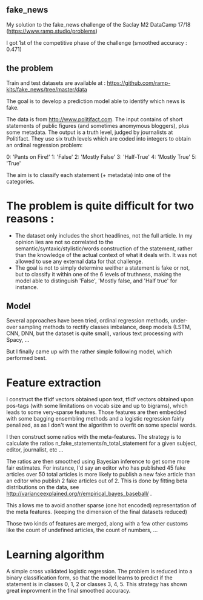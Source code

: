 ## fake_news

My solution to the fake_news challenge of the Saclay M2 DataCamp 17/18 (https://www.ramp.studio/problems)

I got 1st of the competitive phase of the challenge (smoothed accuracy : 0.471)

## the problem
Train and test datasets are available at : https://github.com/ramp-kits/fake_news/tree/master/data

The goal is to develop a prediction model able to identify which news is fake.

The data is from http://www.politifact.com. The input contains of short statements of public figures (and sometimes anomymous bloggers), plus some metadata. The output is a truth level, judged by journalists at Politifact. They use six truth levels which are coded into integers to obtain an ordinal regression problem:

0: 'Pants on Fire!'
1: 'False'
2: 'Mostly False'
3: 'Half-True'
4: 'Mostly True'
5: 'True'

The aim is to classify each statement (+ metadata) into one of the categories.


# The problem is quite difficult for two reasons : 
- The dataset only includes the short headlines, not the full article. In my opinion lies are not so correlated to the semantic/syntaxic/stylistic/words construction of the statement, rather than the knowledge of the actual context of what it deals with. It was not allowed to use any external data for that challenge.
- The goal is not to simply determine weither a statement is fake or not, but to classify it within one of the 6 levels of truthness, making the model able to distinguish 'False', 'Mostly false, and 'Half true' for instance.

## Model

Several approaches have been tried, ordinal regression methods, under-over sampling methods to rectify classes imbalance, deep models (LSTM, CNN, DNN, but the dataset is quite small), various text processing with Spacy, ...

But I finally came up with the rather simple following model, which performed best.

# Feature extraction

I construct the tfidf vectors obtained upon text, tfidf vectors obtained upon pos-tags (with some limitations on vocab size and up to bigrams), which leads to some very-sparse features. Those features are then embedded with some bagging ensembling methods and a logistic regression fairly penalized, as as I don't want the algorithm to overfit on some special words.

I then construct some ratios with the meta-features. The strategy is to calculate the ratios n_fake_statements/n_total_statement for a given subject, editor, journalist, etc ...

The ratios are then smoothed using Bayesian inference to get some more fair estimates. For instance, I'd say an editor who has published 45 fake articles over 50 total articles is more likely to publish a new fake article than an editor who publish 2 fake articles out of 2.
This is done by fitting beta distributions on the data, see http://varianceexplained.org/r/empirical_bayes_baseball/ .

This allows me to avoid another sparse (one hot encoded) representation of the meta features. (keeping the dimension of the final datasets reduced)

Those two kinds of features are merged, along with a few other customs like the count of undefined articles, the count of numbers, ...

# Learning algorithm

A simple cross validated logistic regression. The problem is reduced into a binary classification form, so that the model learns to predict if the statement is in classes 0, 1, 2 or classes 3, 4, 5. This strategy has shown great improvment in the final smoothed accuracy.





